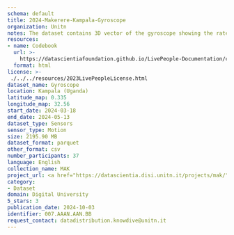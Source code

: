 ```yaml
---
schema: default
title: 2024-Makerere-Kampala-Gyroscope
organization: Unitn
notes: The dataset contains 3D vector of the gyroscope showing the rate of rotation (rad/s).  It is part of the Makerere data collection, which contains data about the everyday life activities of students coming from Makerere University located in Uganda. The data were collected via questionnaires, data coming from 30 smartphone sensors associated to thousand self-reported annotations over a period of 8 weeks.
resources:
- name: Codebook
  url: >-
    https://datascientiafoundation.github.io/LivePeople-Documentation/codebooks/2024-MAK-Kampala-gyroscope.html
  format: html
license: >-
 ./../../resources/2023LivePeopleLicense.html
dataset_name: Gyroscope
location: Kampala (Uganda)
latitude_map: 0.335
longitude_map: 32.56
start_date: 2024-03-18
end_date: 2024-05-13
dataset_type: Sensors
sensor_type: Motion
size: 2195.90 MB
dataset_format: parquet
other_format: csv
number_participants: 37
language: English
collection_name: MAK
project_url: <a href="https://datascientia.disi.unitn.it/projects/mak/">https://datascientia.disi.unitn.it/projects/mak/</a>
category:
- Dataset
domain: Digital University
5_stars: 3
publication_date: 2024-10-03
identifier: 007.AAAN.AAN.BB
request_contact: datadistribution.knowdive@unitn.it
---
```



